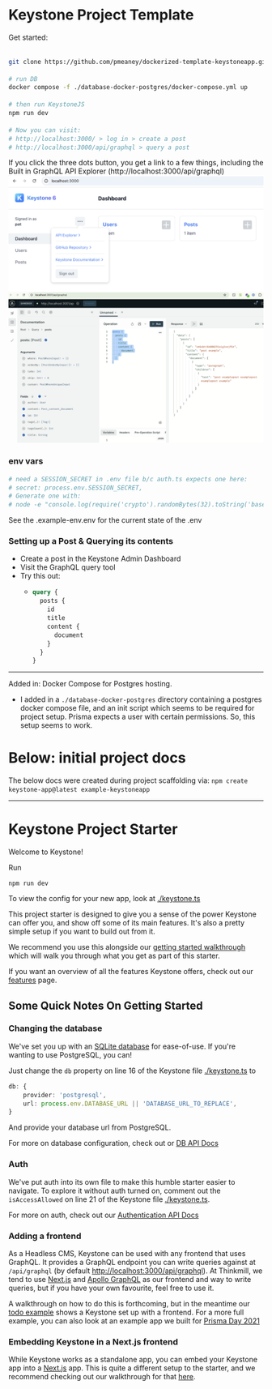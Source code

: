 # Keystone Project Template

Get started:

```bash

git clone https://github.com/pmeaney/dockerized-template-keystoneapp.git

# run DB
docker compose -f ./database-docker-postgres/docker-compose.yml up

# then run KeystoneJS
npm run dev

# Now you can visit:
# http://localhost:3000/ > log in > create a post
# http://localhost:3000/api/graphql > query a post
```

If you click the three dots button, you get a link to a few things, including the Built in GraphQL API Explorer (http://localhost:3000/api/graphql)
![Keystone Default Dashboard](/docs/dashboard-img1.png)
![Keystone GraphQL Example](/docs/graphql-example-posts.png)

### env vars

```bash
# need a SESSION_SECRET in .env file b/c auth.ts expects one here:
# secret: process.env.SESSION_SECRET,
# Generate one with:
# node -e "console.log(require('crypto').randomBytes(32).toString('base64'))"
```

See the .example-env.env for the current state of the .env

### Setting up a Post & Querying its contents

- Create a post in the Keystone Admin Dashboard
- Visit the GraphQL query tool
- Try this out:
  - ```graphql
    query {
      posts {
        id
        title
        content {
          document
        }
      }
    }
    ```

---

Added in: Docker Compose for Postgres hosting.

- I added in a `./database-docker-postgres` directory containing a postgres docker compose file, and an init script which seems to be required for project setup. Prisma expects a user with certain permissions. So, this setup seems to work.

# Below: initial project docs

The below docs were created during project scaffolding via: `npm create keystone-app@latest example-keystoneapp`

---

# Keystone Project Starter

Welcome to Keystone!

Run

```
npm run dev
```

To view the config for your new app, look at [./keystone.ts](./keystone.ts)

This project starter is designed to give you a sense of the power Keystone can offer you, and show off some of its main features. It's also a pretty simple setup if you want to build out from it.

We recommend you use this alongside our [getting started walkthrough](https://keystonejs.com/docs/walkthroughs/getting-started-with-create-keystone-app) which will walk you through what you get as part of this starter.

If you want an overview of all the features Keystone offers, check out our [features](https://keystonejs.com/why-keystone#features) page.

## Some Quick Notes On Getting Started

### Changing the database

We've set you up with an [SQLite database](https://keystonejs.com/docs/apis/config#sqlite) for ease-of-use. If you're wanting to use PostgreSQL, you can!

Just change the `db` property on line 16 of the Keystone file [./keystone.ts](./keystone.ts) to

```typescript
db: {
    provider: 'postgresql',
    url: process.env.DATABASE_URL || 'DATABASE_URL_TO_REPLACE',
}
```

And provide your database url from PostgreSQL.

For more on database configuration, check out or [DB API Docs](https://keystonejs.com/docs/apis/config#db)

### Auth

We've put auth into its own file to make this humble starter easier to navigate. To explore it without auth turned on, comment out the `isAccessAllowed` on line 21 of the Keystone file [./keystone.ts](./keystone.ts).

For more on auth, check out our [Authentication API Docs](https://keystonejs.com/docs/apis/auth#authentication-api)

### Adding a frontend

As a Headless CMS, Keystone can be used with any frontend that uses GraphQL. It provides a GraphQL endpoint you can write queries against at `/api/graphql` (by default [http://localhost:3000/api/graphql](http://localhost:3000/api/graphql)). At Thinkmill, we tend to use [Next.js](https://nextjs.org/) and [Apollo GraphQL](https://www.apollographql.com/docs/react/get-started/) as our frontend and way to write queries, but if you have your own favourite, feel free to use it.

A walkthrough on how to do this is forthcoming, but in the meantime our [todo example](https://github.com/keystonejs/keystone-react-todo-demo) shows a Keystone set up with a frontend. For a more full example, you can also look at an example app we built for [Prisma Day 2021](https://github.com/keystonejs/prisma-day-2021-workshop)

### Embedding Keystone in a Next.js frontend

While Keystone works as a standalone app, you can embed your Keystone app into a [Next.js](https://nextjs.org/) app. This is quite a different setup to the starter, and we recommend checking out our walkthrough for that [here](https://keystonejs.com/docs/walkthroughs/embedded-mode-with-sqlite-nextjs#how-to-embed-keystone-sq-lite-in-a-next-js-app).

